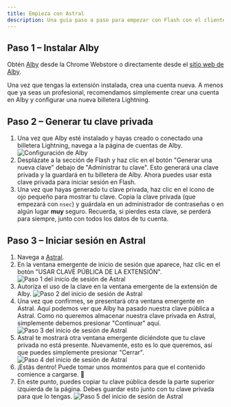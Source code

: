```yaml
---
title: Empieza con Astral
description: Una guía paso a paso para empezar con Flash con el cliente web de Astral.
---
```


## Paso 1 – Instalar Alby

Obtén [Alby](https://chrome.google.com/webstore/detail/alby-bitcoin-lightning-wa/iokeahhehimjnekafflcihljlcjccdbe) desde la Chrome Webstore o directamente desde el [sitio web de Alby](https://getalby.com/).

Una vez que tengas la extensión instalada, crea una cuenta nueva. A menos que ya seas un profesional, recomendamos simplemente crear una cuenta en Alby y configurar una nueva billetera Lightning.

## Paso 2 – Generar tu clave privada

1. Una vez que Alby esté instalado y hayas creado o conectado una billetera Lightning, navega a la página de cuentas de Alby. ![Configuración de Alby](/images/alby-accounts.webp)
1. Desplázate a la sección de Flash y haz clic en el botón "Generar una nueva clave" debajo de "Administrar tu clave". Esto generará una clave privada y la guardará en tu billetera de Alby. Ahora puedes usar esta clave privada para iniciar sesión en Flash.
1. Una vez que hayas generado tu clave privada, haz clic en el icono de ojo pequeño para mostrar tu clave. Copia la clave privada (que empezará con `nsec`) y guárdala en un administrador de contraseñas o en algún lugar **muy** seguro. Recuerda, si pierdes esta clave, se perderá para siempre, junto con todos los datos de tu cuenta.

## Paso 3 – Iniciar sesión en Astral

1. Navega a [Astral](https://astral.ninja).
1. En la ventana emergente de inicio de sesión que aparece, haz clic en el botón "USAR CLAVE PÚBLICA DE LA EXTENSIÓN". ![Paso 1 del inicio de sesión de Astral](/images/astral-login.webp)
1. Autoriza el uso de la clave en la ventana emergente de la extensión de Alby. ![Paso 2 del inicio de sesión de Astral](/images/astral-login2.webp)
1. Una vez que confirmes, se presentará otra ventana emergente en Astral. Aquí podemos ver que Alby ha pasado nuestra clave pública a Astral. Como no queremos almacenar nuestra clave privada en Astral, simplemente debemos presionar "Continuar" aquí. ![Paso 3 del inicio de sesión de Astral](/images/astral-login3.webp)
1. Astral te mostrará otra ventana emergente diciéndote que tu clave privada no está presente. Nuevamente, esto es lo que queremos, así que puedes simplemente presionar "Cerrar". ![Paso 4 del inicio de sesión de Astral](/images/astral-login4.webp)
1. ¡Estás dentro! Puede tomar unos momentos para que el contenido comience a cargarse. 🤙
1. En este punto, puedes copiar tu clave pública desde la parte superior izquierda de la página. Debes guardar esto junto con tu clave privada para que lo tengas. ![Paso 5 del inicio de sesión de Astral](/images/astral-login5.webp)
